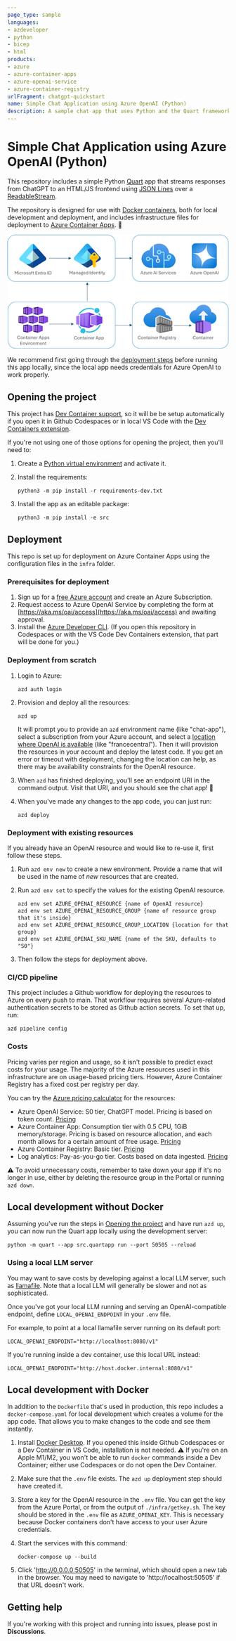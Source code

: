 ```yaml
---
page_type: sample
languages:
- azdeveloper
- python
- bicep
- html
products:
- azure
- azure-container-apps
- azure-openai-service
- azure-container-registry
urlFragment: chatgpt-quickstart
name: Simple Chat Application using Azure OpenAI (Python)
description: A sample chat app that uses Python and the Quart framework to stream chat completions from the OpenAI SDK. Easily deployable to Azure Container Apps.
---
```

<!-- YAML front-matter schema: https://review.learn.microsoft.com/en-us/help/contribute/samples/process/onboarding?branch=main#supported-metadata-fields-for-readmemd -->

# Simple Chat Application using Azure OpenAI (Python)

This repository includes a simple Python [Quart](https://quart.palletsprojects.com/en/latest/)
app that streams responses from ChatGPT to an HTML/JS frontend using [JSON Lines](http://jsonlines.org/)
over a [ReadableStream](https://developer.mozilla.org/en-US/docs/Web/API/ReadableStream).

The repository is designed for use with [Docker containers](https://www.docker.com/), both for local development and deployment, and includes infrastructure files for deployment to [Azure Container Apps](https://learn.microsoft.com/azure/container-apps/overview). 🐳

![Architecture diagram: Azure Container Apps inside Container Apps Environment, connected to Container Registry with Container, connected to Managed Identity for Azure OpenAI](readme_diagram.png)

We recommend first going through the [deployment steps](#deployment) before running this app locally,
since the local app needs credentials for Azure OpenAI to work properly.

## Opening the project

This project has [Dev Container support](https://code.visualstudio.com/docs/devcontainers/containers), so it will be be setup automatically if you open it in Github Codespaces or in local VS Code with the [Dev Containers extension](https://marketplace.visualstudio.com/items?itemName=ms-vscode-remote.remote-containers).

If you're not using one of those options for opening the project, then you'll need to:

1. Create a [Python virtual environment](https://docs.python.org/3/tutorial/venv.html#creating-virtual-environments) and activate it.

2. Install the requirements:

    ```shell
    python3 -m pip install -r requirements-dev.txt
    ```

3. Install the app as an editable package:

    ```shell
    python3 -m pip install -e src
    ```

## Deployment

This repo is set up for deployment on Azure Container Apps using the configuration files in the `infra` folder.

### Prerequisites for deployment

1. Sign up for a [free Azure account](https://azure.microsoft.com/free/) and create an Azure Subscription.
2. Request access to Azure OpenAI Service by completing the form at [https://aka.ms/oai/access](https://aka.ms/oai/access) and awaiting approval.
2. Install the [Azure Developer CLI](https://learn.microsoft.com/azure/developer/azure-developer-cli/install-azd). (If you open this repository in Codespaces or with the VS Code Dev Containers extension, that part will be done for you.)

### Deployment from scratch

1. Login to Azure:

    ```shell
    azd auth login
    ```

2. Provision and deploy all the resources:

    ```shell
    azd up
    ```

    It will prompt you to provide an `azd` environment name (like "chat-app"), select a subscription from your Azure account, and select a [location where OpenAI is available](https://azure.microsoft.com/explore/global-infrastructure/products-by-region/?products=cognitive-services&regions=all) (like "francecentral"). Then it will provision the resources in your account and deploy the latest code. If you get an error or timeout with deployment, changing the location can help, as there may be availability constraints for the OpenAI resource.

3. When `azd` has finished deploying, you'll see an endpoint URI in the command output. Visit that URI, and you should see the chat app! 🎉
4. When you've made any changes to the app code, you can just run:

    ```shell
    azd deploy
    ```

### Deployment with existing resources

If you already have an OpenAI resource and would like to re-use it, first follow these steps.

1. Run `azd env new` to create a new environment. Provide a name that will be used in the name of *new* resources that are created.
2. Run `azd env set` to specify the values for the existing OpenAI resource.

   ```shell
   azd env set AZURE_OPENAI_RESOURCE {name of OpenAI resource}
   azd env set AZURE_OPENAI_RESOURCE_GROUP {name of resource group that it's inside}
   azd env set AZURE_OPENAI_RESOURCE_GROUP_LOCATION {location for that group}
   azd env set AZURE_OPENAI_SKU_NAME {name of the SKU, defaults to "S0"}
   ```

3. Then follow the steps for deployment above.

### CI/CD pipeline

This project includes a Github workflow for deploying the resources to Azure
on every push to main. That workflow requires several Azure-related authentication secrets
to be stored as Github action secrets. To set that up, run:

```shell
azd pipeline config
```

### Costs

Pricing varies per region and usage, so it isn't possible to predict exact costs for your usage.
The majority of the Azure resources used in this infrastructure are on usage-based pricing tiers.
However, Azure Container Registry has a fixed cost per registry per day.

You can try the [Azure pricing calculator](https://azure.com/e/2176802ea14941e4959eae8ad335aeb5) for the resources:

- Azure OpenAI Service: S0 tier, ChatGPT model. Pricing is based on token count. [Pricing](https://azure.microsoft.com/pricing/details/cognitive-services/openai-service/)
- Azure Container App: Consumption tier with 0.5 CPU, 1GiB memory/storage. Pricing is based on resource allocation, and each month allows for a certain amount of free usage. [Pricing](https://azure.microsoft.com/pricing/details/container-apps/)
- Azure Container Registry: Basic tier. [Pricing](https://azure.microsoft.com/pricing/details/container-registry/)
- Log analytics: Pay-as-you-go tier. Costs based on data ingested. [Pricing](https://azure.microsoft.com/pricing/details/monitor/)

⚠️ To avoid unnecessary costs, remember to take down your app if it's no longer in use,
either by deleting the resource group in the Portal or running `azd down`.

## Local development without Docker

Assuming you've run the steps in [Opening the project](#opening-the-project) and have run `azd up`, you can now run the Quart app locally using the development server:

```shell
python -m quart --app src.quartapp run --port 50505 --reload
```

### Using a local LLM server

You may want to save costs by developing against a local LLM server, such as
[llamafile](https://github.com/Mozilla-Ocho/llamafile/). Note that a local LLM
will generally be slower and not as sophisticated.

Once you've got your local LLM running and serving an OpenAI-compatible endpoint, define `LOCAL_OPENAI_ENDPOINT` in your `.env` file.

For example, to point at a local llamafile server running on its default port:

```shell
LOCAL_OPENAI_ENDPOINT="http://localhost:8080/v1"
```

If you're running inside a dev container, use this local URL instead:

```shell
LOCAL_OPENAI_ENDPOINT="http://host.docker.internal:8080/v1"
```

## Local development with Docker

In addition to the `Dockerfile` that's used in production, this repo includes a `docker-compose.yaml` for
local development which creates a volume for the app code. That allows you to make changes to the code
and see them instantly.

1. Install [Docker Desktop](https://www.docker.com/products/docker-desktop/). If you opened this inside Github Codespaces or a Dev Container in VS Code, installation is not needed. ⚠️ If you're on an Apple M1/M2, you won't be able to run `docker` commands inside a Dev Container; either use Codespaces or do not open the Dev Container.

2. Make sure that the `.env` file exists. The `azd up` deployment step should have created it.

3. Store a key for the OpenAI resource in the `.env` file. You can get the key from the Azure Portal, or from the output of `./infra/getkey.sh`. The key should be stored in the `.env` file as `AZURE_OPENAI_KEY`. This is necessary because Docker containers don't have access to your user Azure credentials.

5. Start the services with this command:

    ```shell
    docker-compose up --build
    ```

5. Click 'http://0.0.0.0:50505' in the terminal, which should open a new tab in the browser. You may need to navigate to 'http://localhost:50505' if that URL doesn't work.

## Getting help

If you're working with this project and running into issues, please post in **Discussions**.
